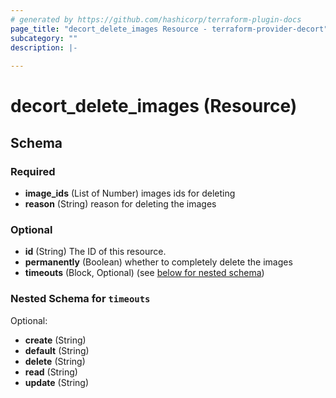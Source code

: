 ```yaml
---
# generated by https://github.com/hashicorp/terraform-plugin-docs
page_title: "decort_delete_images Resource - terraform-provider-decort"
subcategory: ""
description: |-
  
---
```


# decort_delete_images (Resource)





<!-- schema generated by tfplugindocs -->
## Schema

### Required

- **image_ids** (List of Number) images ids for deleting
- **reason** (String) reason for deleting the images

### Optional

- **id** (String) The ID of this resource.
- **permanently** (Boolean) whether to completely delete the images
- **timeouts** (Block, Optional) (see [below for nested schema](#nestedblock--timeouts))

<a id="nestedblock--timeouts"></a>
### Nested Schema for `timeouts`

Optional:

- **create** (String)
- **default** (String)
- **delete** (String)
- **read** (String)
- **update** (String)



